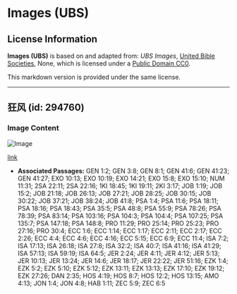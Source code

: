 # Images (UBS)

## License Information

**Images (UBS)** is based on and adapted from: _UBS Images_, [United Bible Societies](https://unitedbiblesocieties.org/), None, which is licensed under a [Public Domain CC0](https://creativecommons.org/public-domain/cc0/).

This markdown version is provided under the same license.



--------------------------------

## 狂风 (id: 294760)

### Image Content

![Image](https://cdn.aquifer.bible/aquifer-content/resources/Media/WEB-0251_gale_force_winds.jpg)

[link](https://cdn.aquifer.bible/aquifer-content/resources/Media/WEB-0251_gale_force_winds.jpg)

* **Associated Passages:** GEN 1:2; GEN 3:8; GEN 8:1; GEN 41:6; GEN 41:23; GEN 41:27; EXO 10:13; EXO 10:19; EXO 14:21; EXO 15:8; EXO 15:10; NUM 11:31; 2SA 22:11; 2SA 22:16; 1KI 18:45; 1KI 19:11; 2KI 3:17; JOB 1:19; JOB 15:2; JOB 21:18; JOB 26:13; JOB 27:21; JOB 28:25; JOB 30:15; JOB 30:22; JOB 37:21; JOB 38:24; JOB 41:8; PSA 1:4; PSA 11:6; PSA 18:11; PSA 18:16; PSA 18:43; PSA 35:5; PSA 48:8; PSA 55:9; PSA 78:26; PSA 78:39; PSA 83:14; PSA 103:16; PSA 104:3; PSA 104:4; PSA 107:25; PSA 135:7; PSA 147:18; PSA 148:8; PRO 11:29; PRO 25:14; PRO 25:23; PRO 27:16; PRO 30:4; ECC 1:6; ECC 1:14; ECC 1:17; ECC 2:11; ECC 2:17; ECC 2:26; ECC 4:4; ECC 4:6; ECC 4:16; ECC 5:15; ECC 6:9; ECC 11:4; ISA 7:2; ISA 17:13; ISA 26:18; ISA 27:8; ISA 32:2; ISA 40:7; ISA 41:16; ISA 41:29; ISA 57:13; ISA 59:19; ISA 64:5; JER 2:24; JER 4:11; JER 4:12; JER 5:13; JER 10:13; JER 13:24; JER 14:6; JER 18:17; JER 22:22; JER 51:16; EZK 1:4; EZK 5:2; EZK 5:10; EZK 5:12; EZK 13:11; EZK 13:13; EZK 17:10; EZK 19:12; EZK 27:26; DAN 2:35; HOS 4:19; HOS 8:7; HOS 12:2; HOS 13:15; AMO 4:13; JON 1:4; JON 4:8; HAB 1:11; ZEC 5:9; ZEC 6:5


